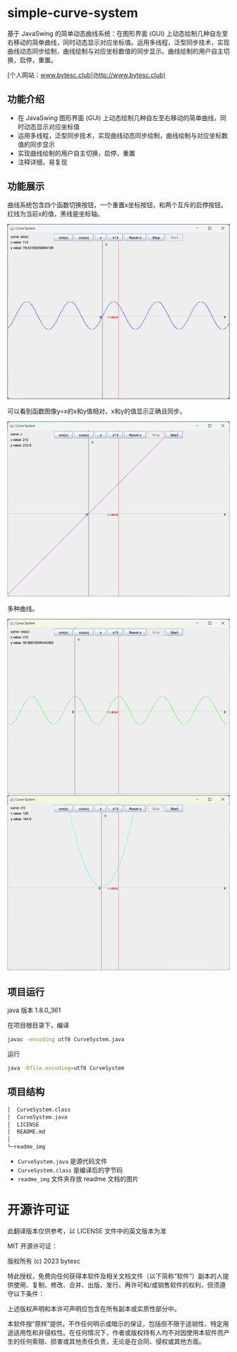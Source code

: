 # simple-curve-system

基于 JavaSwing 的简单动态曲线系统：在图形界面 (GUI) 上动态绘制几种自左至右移动的简单曲线，同时动态显示对应坐标值。运用多线程，泛型同步技术，实现曲线动态同步绘制，曲线绘制与对应坐标数值的同步显示。曲线绘制的用户自主切换，启停，重置。

[个人网站：www.bytesc.club](http://www.bytesc.club)

## 功能介绍

- 在 JavaSwing 图形界面 (GUI) 上动态绘制几种自左至右移动的简单曲线，同时动态显示对应坐标值
- 运用多线程，泛型同步技术，实现曲线动态同步绘制，曲线绘制与对应坐标数值的同步显示
- 实现曲线绘制的用户自主切换，启停，重置
- 注释详细，易复现

## 功能展示

曲线系统包含四个函数切换按钮，一个重置x坐标按钮，和两个互斥的启停按钮。红线为当前x的值，黑线是坐标轴。

![](./readme_img/img1.png)

可以看到函数图像y=x的x和y值相对，x和y的值显示正确且同步。

![](./readme_img/img2.png)

多种曲线。

![](./readme_img/img3.png)
![](./readme_img/img4.png)

## 项目运行

java 版本 1.8.0_361

在项目根目录下，编译

```bash
javac -encoding utf8 CurveSystem.java
```

运行

```bash
java -Dfile.encoding=utf8 CurveSystem
```

## 项目结构

```txt
│  CurveSystem.class
│  CurveSystem.java
│  LICENSE
│  README.md
│
└─readme_img
```

- `CurveSystem.java` 是源代码文件
- `CurveSystem.class` 是编译后的字节码
- `readme_img` 文件夹存放 readme 文档的图片

# 开源许可证

此翻译版本仅供参考，以 LICENSE 文件中的英文版本为准

MIT 开源许可证：

版权所有 (c) 2023 bytesc

特此授权，免费向任何获得本软件及相关文档文件（以下简称“软件”）副本的人提供使用、复制、修改、合并、出版、发行、再许可和/或销售软件的权利，但须遵守以下条件：

上述版权声明和本许可声明应包含在所有副本或实质性部分中。

本软件按“原样”提供，不作任何明示或暗示的保证，包括但不限于适销性、特定用途适用性和非侵权性。在任何情况下，作者或版权持有人均不对因使用本软件而产生的任何索赔、损害或其他责任负责，无论是在合同、侵权或其他方面。
